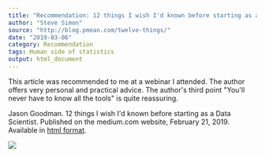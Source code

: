 ```yaml
---
title: "Recommendation: 12 things I wish I'd known before starting as a Data Scientist"
author: "Steve Simon"
source: "http://blog.pmean.com/twelve-things/"
date: "2019-03-06"
category: Recommendation
tags: Human side of statistics
output: html_document
---
```


This article was recommended to me at a webinar I attended. The author
offers very personal and practical advice. The author's third point
"You'll never have to know all the tools" is quite
reassuring.

<!---More--->

Jason Goodman. 12 things I wish I'd known before starting as a Data
Scientist. Published on the medium.com website, February 21, 2019.
Available in [html
format](https://medium.com/deliberate-data-science/12-things-i-wish-id-known-before-starting-as-a-data-scientist-45989be6300e).

![](../../../web/images/19/twelve-things01.png)




